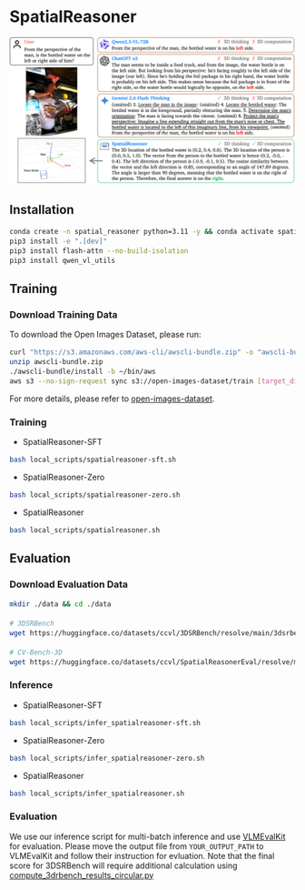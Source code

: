# SpatialReasoner


![Motivation Thinking](assests/motivation_thinking.png)

## Installation

```bash
conda create -n spatial_reasoner python=3.11 -y && conda activate spatial_reasoner
pip3 install -e ".[dev]"
pip3 install flash-attn --no-build-isolation
pip3 install qwen_vl_utils
```


## Training 


### Download Training Data 
To download the Open Images Dataset, please run:

```bash
curl "https://s3.amazonaws.com/aws-cli/awscli-bundle.zip" -o "awscli-bundle.zip"
unzip awscli-bundle.zip
./awscli-bundle/install -b ~/bin/aws
aws s3 --no-sign-request sync s3://open-images-dataset/train [target_dir/train]
```
For more details, please refer to [open-images-dataset](https://github.com/cvdfoundation/open-images-dataset?tab=readme-ov-file#download-images-with-bounding-boxes-annotations).


### Training 
- SpatialReasoner-SFT
```bash
bash local_scripts/spatialreasoner-sft.sh
```

- SpatialReasoner-Zero
```bash
bash local_scripts/spatialreasoner-zero.sh
```

- SpatialReasoner
```bash
bash local_scripts/spatialreasoner.sh
```

## Evaluation
### Download Evaluation Data

```sh
mkdir ./data && cd ./data

# 3DSRBench
wget https://huggingface.co/datasets/ccvl/3DSRBench/resolve/main/3dsrbench_v1_vlmevalkit_circular.tsv

# CV-Bench-3D
wget https://huggingface.co/datasets/ccvl/SpatialReasonerEval/resolve/main/CV-Bench-3D.tsv
```

### Inference

- SpatialReasoner-SFT
```bash
bash local_scripts/infer_spatialreasoner-sft.sh
```

- SpatialReasoner-Zero
```bash
bash local_scripts/infer_spatialreasoner-zero.sh
```

- SpatialReasoner
```bash
bash local_scripts/infer_spatialreasoner.sh
```

### Evaluation

We use our inference script for multi-batch inference and use [VLMEvalKit](https://github.com/open-compass/VLMEvalKit) for evaluation. Please move the output file from `YOUR_OUTPUT_PATH` to VLMEvalKit and follow their instruction for evluation. Note that the final score for 3DSRBench will require additional calculation using [compute_3drbench_results_circular.py](https://huggingface.co/datasets/ccvl/3DSRBench/blob/main/compute_3drbench_results_circular.py)